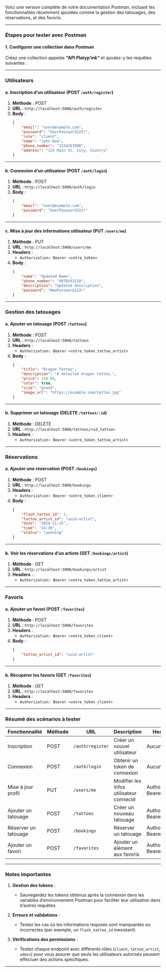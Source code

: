 Voici une version complète de votre documentation Postman, incluant les fonctionnalités récemment ajoutées comme la gestion des tatouages, des réservations, et des favoris.

---

### Étapes pour tester avec Postman

#### 1. Configurer une collection dans Postman

Créez une collection appelée **"API Platyp’ink"** et ajoutez-y les requêtes suivantes :

---

### **Utilisateurs**

#### a. Inscription d’un utilisateur (POST `/auth/register`)

1. **Méthode** : POST
2. **URL** : `http://localhost:5000/auth/register`
3. **Body** :
   ```json
   {
       "email": "user@example.com",
       "password": "UserPassword123!",
       "role": "client",
       "name": "John Doe",
       "phone_number": "1234567890",
       "address": "123 Main St, City, Country"
   }
   ```

---

#### b. Connexion d’un utilisateur (POST `/auth/login`)

1. **Méthode** : POST
2. **URL** : `http://localhost:5000/auth/login`
3. **Body** :
   ```json
   {
       "email": "user@example.com",
       "password": "UserPassword123!"
   }
   ```

---

#### c. Mise à jour des informations utilisateur (PUT `/users/me`)

1. **Méthode** : PUT
2. **URL** : `http://localhost:5000/users/me`
3. **Headers** :
    - `Authorization: Bearer <votre_token>`
4. **Body** :
   ```json
   {
       "name": "Updated Name",
       "phone_number": "9876543210",
       "description": "Updated description",
       "password": "NewPassword123!"
   }
   ```

---

### **Gestion des tatouages**

#### a. Ajouter un tatouage (POST `/tattoos`)

1. **Méthode** : POST
2. **URL** : `http://localhost:5000/tattoos`
3. **Headers** :
    - `Authorization: Bearer <votre_token_tattoo_artist>`
4. **Body** :
   ```json
   {
       "title": "Dragon Tattoo",
       "description": "A detailed dragon tattoo.",
       "price": 120.00,
       "color": true,
       "size": "grand",
       "image_url": "https://example.com/tattoo.jpg"
   }
   ```

---

#### b. Supprimer un tatouage (DELETE `/tattoos/:id`)

1. **Méthode** : DELETE
2. **URL** : `http://localhost:5000/tattoos/<id_tattoo>`
3. **Headers** :
    - `Authorization: Bearer <votre_token_tattoo_artist>`

---

### **Réservations**

#### a. Ajouter une réservation (POST `/bookings`)

1. **Méthode** : POST
2. **URL** : `http://localhost:5000/bookings`
3. **Headers** :
    - `Authorization: Bearer <votre_token_client>`
4. **Body** :
   ```json
   {
       "flash_tattoo_id": 1,
       "tattoo_artist_id": "uuid-artist",
       "date": "2024-11-15",
       "time": "14:30",
       "status": "pending"
   }
   ```

---

#### b. Voir les réservations d’un artiste (GET `/bookings/artist`)

1. **Méthode** : GET
2. **URL** : `http://localhost:5000/bookings/artist`
3. **Headers** :
    - `Authorization: Bearer <votre_token_tattoo_artist>`

---

### **Favoris**

#### a. Ajouter un favori (POST `/favorites`)

1. **Méthode** : POST
2. **URL** : `http://localhost:5000/favorites`
3. **Headers** :
    - `Authorization: Bearer <votre_token_client>`
4. **Body** :
   ```json
   {
       "tattoo_artist_id": "uuid-artist"
   }
   ```

---

#### b. Récupérer les favoris (GET `/favorites`)

1. **Méthode** : GET
2. **URL** : `http://localhost:5000/favorites`
3. **Headers** :
    - `Authorization: Bearer <votre_token_client>`

---

### Résumé des scénarios à tester

| Fonctionnalité       | Méthode | URL              | Description                             | Headers                       | Body                        |
|----------------------|---------|------------------|-----------------------------------------|-------------------------------|-----------------------------|
| Inscription          | POST    | `/auth/register` | Créer un nouvel utilisateur             | Aucun                         | Informations utilisateur    |
| Connexion            | POST    | `/auth/login`    | Obtenir un token de connexion           | Aucun                         | Email et mot de passe       |
| Mise à jour profil   | PUT     | `/users/me`      | Modifier les infos utilisateur connecté | Authorization: Bearer <token> | Nouvelles infos utilisateur |
| Ajouter un tatouage  | POST    | `/tattoos`       | Créer un nouveau tatouage               | Authorization: Bearer <token> | Infos tatouage              |
| Réserver un tatouage | POST    | `/bookings`      | Réserver un tatouage                    | Authorization: Bearer <token> | Infos réservation           |
| Ajouter un favori    | POST    | `/favorites`     | Ajouter un élément aux favoris          | Authorization: Bearer <token> | Infos favori                |

---

### Notes importantes

1. **Gestion des tokens** :
    - Sauvegardez les tokens obtenus après la connexion dans les variables d’environnement Postman pour faciliter leur utilisation dans d’autres requêtes.

2. **Erreurs et validations** :
    - Testez les cas où les informations requises sont manquantes ou incorrectes (par exemple, un `flash_tattoo_id` inexistant).

3. **Vérifications des permissions** :
    - Testez chaque endpoint avec différents rôles (`client`, `tattoo_artist`, `admin`) pour vous assurer que seuls les utilisateurs autorisés peuvent effectuer des actions spécifiques.

---
